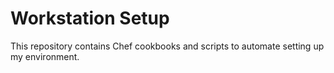 Workstation Setup
=================

This repository contains Chef cookbooks and scripts to automate setting up my environment.
